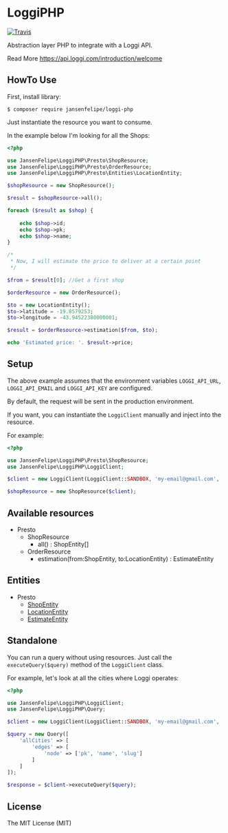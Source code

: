 # LoggiPHP
[![Travis](https://travis-ci.org/jansenfelipe/loggi-php.svg?branch=master)](https://travis-ci.org/jansenfelipe/loggi-php)


Abstraction layer PHP to integrate with a Loggi API.

Read More https://api.loggi.com/introduction/welcome

## HowTo Use

First, install library:

```ssh
$ composer require jansenfelipe/loggi-php
```

Just instantiate the resource you want to consume. 

In the example below I'm looking for all the Shops:

```php
<?php

use JansenFelipe\LoggiPHP\Presto\ShopResource;
use JansenFelipe\LoggiPHP\Presto\OrderResource;
use JansenFelipe\LoggiPHP\Presto\Entities\LocationEntity;

$shopResource = new ShopResource();

$result = $shopResource->all();

foreach ($result as $shop) {
    
    echo $shop->id;
    echo $shop->pk;
    echo $shop->name;
}

/*
 * Now, I will estimate the price to deliver at a certain point
 */

$from = $result[0]; //Get a first shop

$orderResource = new OrderResource();

$to = new LocationEntity();
$to->latitude = -19.8579253;
$to->longitude = -43.94522380000001;

$result = $orderResource->estimation($from, $to);

echo 'Estimated price: '. $result->price;

```

## Setup

The above example assumes that the environment variables `LOGGI_API_URL`, `LOGGI_API_EMAIL` and `LOGGI_API_KEY` are configured.

By default, the request will be sent in the production environment.

If you want, you can instantiate the `LoggiClient` manually and inject into the resource. 

For example:

```php
<?php

use JansenFelipe\LoggiPHP\Presto\ShopResource;
use JansenFelipe\LoggiPHP\LoggiClient;

$client = new LoggiClient(LoggiClient::SANDBOX, 'my-email@gmail.com', 'my-key-api');

$shopResource = new ShopResource($client);

```

## Available resources

* Presto
    * ShopResource
        * all() : ShopEntity[]
    * OrderResource
        * estimation(from:ShopEntity, to:LocationEntity) : EstimateEntity
        
## Entities

* Presto
    * [ShopEntity](https://github.com/jansenfelipe/loggi-php/blob/master/src/Presto/Entities/ShopEntity.php)
    * [LocationEntity](https://github.com/jansenfelipe/loggi-php/blob/master/src/Presto/Entities/LocationEntity.php)
    * [EstimateEntity](https://github.com/jansenfelipe/loggi-php/blob/master/src/Presto/Entities/EstimateEntity.php)

## Standalone

You can run a query without using resources. Just call the `executeQuery($query)` method of the `LoggiClient` class.

For example, let's look at all the cities where Loggi operates:

```php
<?php

use JansenFelipe\LoggiPHP\LoggiClient;
use JansenFelipe\LoggiPHP\Query;

$client = new LoggiClient(LoggiClient::SANDBOX, 'my-email@gmail.com', 'my-key-api');

$query = new Query([
    'allCities' => [
        'edges' => [
            'node' => ['pk', 'name', 'slug']
        ]
    ]
]);

$response = $client->executeQuery($query);

```

## License

The MIT License (MIT)
